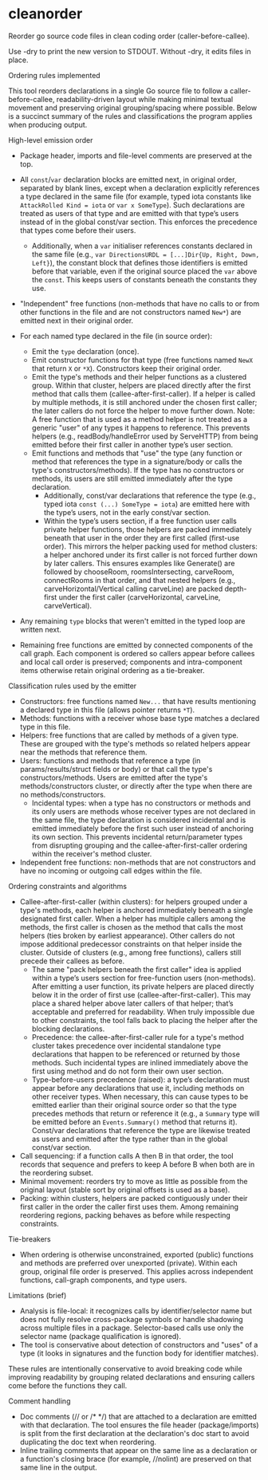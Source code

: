 # cleanorder
Reorder go source code files in clean coding order (caller-before-callee).

Use -dry to print the new version to STDOUT. Without -dry, it edits files
in place.


Ordering rules implemented

This tool reorders declarations in a single Go source file to follow a
caller-before-callee, readability-driven layout while making minimal
textual movement and preserving original grouping/spacing where possible.
Below is a succinct summary of the rules and classifications the program
applies when producing output.

High-level emission order

- Package header, imports and file-level comments are preserved at the top.
- All `const`/`var` declaration blocks are emitted next, in original order,
  separated by blank lines, except when a declaration explicitly references a
  type declared in the same file (for example, typed iota constants like
  `AttackRolled Kind = iota` or `var x SomeType`). Such declarations are
  treated as users of that type and are emitted with that type’s users instead
  of in the global const/var section. This enforces the precedence that types
  come before their users.
  - Additionally, when a `var` initialiser references constants declared in the
    same file (e.g., `var DirectionsURDL = [...]Dir{Up, Right, Down, Left}`),
    the constant block that defines those identifiers is emitted before that
    variable, even if the original source placed the `var` above the `const`.
    This keeps users of constants beneath the constants they use.
- "Independent" free functions (non-methods that have no calls to or from
  other functions in the file and are not constructors named `New*`) are
  emitted next in their original order.
- For each named type declared in the file (in source order):
  - Emit the `type` declaration (once).
  - Emit constructor functions for that type (free functions named `NewX`
    that return `X` or `*X`). Constructors keep their original order.
  - Emit the type's methods and their helper functions as a clustered group.
	Within that cluster, helpers are placed directly after the first method
	that calls them (callee-after-first-caller). If a helper is called by
	multiple methods, it is still anchored under the chosen first caller; the
	later callers do not force the helper to move further down.
	Note: A free function that is used as a method helper is not treated as a
	generic "user" of any types it happens to reference. This prevents helpers
	(e.g., readBody/handleError used by ServeHTTP) from being emitted before
	their first caller in another type’s user section.
  - Emit functions and methods that "use" the type (any function or method that
      references the type in a signature/body or calls the type's
      constructors/methods). If the type has no constructors or methods, its
      users are still emitted immediately after the type declaration.
      - Additionally, const/var declarations that reference the type (e.g.,
        typed iota `const (...) SomeType = iota`) are emitted here with the type’s
        users, not in the early const/var section.
      - Within the type’s users section, if a free function user calls private
        helper functions, those helpers are packed immediately beneath that user
        in the order they are first called (first-use order). This mirrors the
        helper packing used for method clusters: a helper anchored under its
        first caller is not forced further down by later callers. This ensures
        examples like Generate() are followed by chooseRoom, roomsIntersecting,
        carveRoom, connectRooms in that order, and that nested helpers (e.g.,
        carveHorizontal/Vertical calling carveLine) are packed depth-first under
        the first caller (carveHorizontal, carveLine, carveVertical).

- Any remaining `type` blocks that weren't emitted in the typed loop are
  written next.
- Remaining free functions are emitted by connected components of the
  call graph. Each component is ordered so callers appear before callees
  and local call order is preserved; components and intra-component items
  otherwise retain original ordering as a tie-breaker.

Classification rules used by the emitter

- Constructors: free functions named `New...` that have results mentioning
  a declared type in this file (allows pointer returns `*T`).
- Methods: functions with a receiver whose base type matches a declared
  type in this file.
- Helpers: free functions that are called by methods of a given type. These
  are grouped with the type's methods so related helpers appear near the
  methods that reference them.
- Users: functions and methods that reference a type (in
  params/results/struct fields or body) or that call the type's
  constructors/methods. Users are emitted after the type's
  methods/constructors cluster, or directly after the type when there are no
  methods/constructors.
  - Incidental types: when a type has no constructors or methods and its only
    users are methods whose receiver types are not declared in the same file,
    the type declaration is considered incidental and is emitted immediately
    before the first such user instead of anchoring its own section. This
    prevents incidental return/parameter types from disrupting grouping and the
    callee-after-first-caller ordering within the receiver's method cluster.
- Independent free functions: non-methods that are not constructors and have
  no incoming or outgoing call edges within the file.

Ordering constraints and algorithms

- Callee-after-first-caller (within clusters): for helpers grouped under a
  type's methods, each helper is anchored immediately beneath a single
  designated first caller. When a helper has multiple callers among the
  methods, the first caller is chosen as the method that calls the most
  helpers (ties broken by earliest appearance). Other callers do not impose
  additional predecessor constraints on that helper inside the cluster.
  Outside of clusters (e.g., among free functions), callers still precede
  their callees as before.
  - The same "pack helpers beneath the first caller" idea is applied within a
    type’s users section for free-function users (non-methods). After emitting a
    user function, its private helpers are placed directly below it in the order
    of first use (callee-after-first-caller). This may place a shared helper
    above later callers of that helper; that’s acceptable and preferred for
    readability. When truly impossible due to other constraints, the tool
    falls back to placing the helper after the blocking declarations.
  - Precedence: the callee-after-first-caller rule for a type's method cluster
    takes precedence over incidental standalone type declarations that happen
    to be referenced or returned by those methods. Such incidental types are
    inlined immediately above the first using method and do not form their own
    user section.
  - Type-before-users precedence (raised): a type’s declaration must appear
    before any declarations that use it, including methods on other receiver
    types. When necessary, this can cause types to be emitted earlier than
    their original source order so that the type precedes methods that return
    or reference it (e.g., a `Summary` type will be emitted before an
    `Events.Summary()` method that returns it). Const/var declarations that
    reference the type are likewise treated as users and emitted after the
    type rather than in the global const/var section.
- Call sequencing: if a function calls A then B in that order, the tool
  records that sequence and prefers to keep A before B when both are in the
  reordering subset.
- Minimal movement: reorders try to move as little as possible from the
  original layout (stable sort by original offsets is used as a base).
- Packing: within clusters, helpers are packed contiguously under their first
  caller in the order the caller first uses them. Among remaining reordering
  regions, packing behaves as before while respecting constraints.

Tie-breakers

- When ordering is otherwise unconstrained, exported (public) functions and
  methods are preferred over unexported (private). Within each group, original
  file order is preserved. This applies across independent functions, call-graph
  components, and type users.

Limitations (brief)

- Analysis is file-local: it recognizes calls by identifier/selector name but
  does not fully resolve cross-package symbols or handle shadowing across
  multiple files in a package. Selector-based calls use only the selector
  name (package qualification is ignored).
- The tool is conservative about detection of constructors and "uses" of a
  type (it looks in signatures and the function body for identifier matches).

These rules are intentionally conservative to avoid breaking code while
improving readability by grouping related declarations and ensuring callers
come before the functions they call.

Comment handling

- Doc comments (// or /* */) that are attached to a declaration are emitted
  with that declaration. The tool ensures the file header (package/imports) is
  split from the first declaration at the declaration's doc start to avoid
  duplicating the doc text when reordering.
- Inline trailing comments that appear on the same line as a declaration or a
  function's closing brace (for example, //nolint) are preserved on that same
  line in the output.